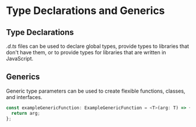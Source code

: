 # Type Declarations and Generics

## Type Declarations

_.d.ts_ files can be used to declare global types, provide types to libraries that don't have them, or to provide types for libraries that are written in JavaScript.

## Generics

Generic type parameters can be used to create flexible functions, classes, and interfaces.

```typescript
const exampleGenericFunction: ExampleGenericFunction = <T>(arg: T) => {
  return arg;
};
```
